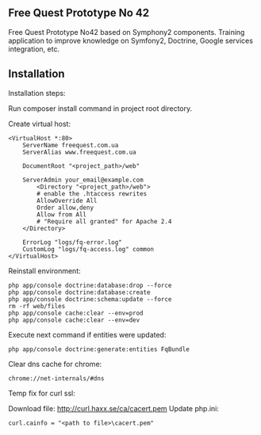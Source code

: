 Free Quest Prototype No 42
-------------------------------------
Free Quest Prototype No42 based on Symphony2 components.
Training application to improve knowledge on Symfony2, Doctrine, Google services integration, etc.

Installation
-----------------------------------------
Installation steps:

Run composer install command in project root directory.

Create virtual host:

    <VirtualHost *:80>
        ServerName freequest.com.ua
        ServerAlias www.freequest.com.ua

        DocumentRoot "<project_path>/web"

        ServerAdmin your_email@example.com
            <Directory "<project_path>/web">
            # enable the .htaccess rewrites
            AllowOverride All
            Order allow,deny
            Allow from All
            # "Require all granted" for Apache 2.4
        </Directory>

        ErrorLog "logs/fq-error.log"
        CustomLog "logs/fq-access.log" common
    </VirtualHost>
    
Reinstall environment:

    php app/console doctrine:database:drop --force
    php app/console doctrine:database:create
    php app/console doctrine:schema:update --force
    rm -rf web/files
    php app/console cache:clear --env=prod
    php app/console cache:clear --env=dev

Execute next command if entities were updated:

    php app/console doctrine:generate:entities FqBundle

Clear dns cache for chrome:

    chrome://net-internals/#dns

Temp fix for curl ssl:

Download file: http://curl.haxx.se/ca/cacert.pem
Update php.ini:

    curl.cainfo = "<path to file>\cacert.pem"

